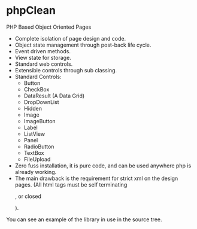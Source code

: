 phpClean
========

PHP Based Object Oriented Pages

* Complete isolation of page design and code.
* Object state management through post-back life cycle.
* Event driven methods.
* View state for storage.
* Standard web controls.
* Extensible controls through sub classing.
* Standard Controls:
	* Button
	* CheckBox
	* DataResult (A Data Grid)
	* DropDownList
	* Hidden
	* Image
	* ImageButton
	* Label
	* ListView
	* Panel
	* RadioButton
	* TextBox
	* FileUpload
* Zero fuss installation, it is pure code, and can be used anywhere
  php is already working.
* The main drawback is the requirement for strict xml on the design
  pages.  (All html tags must be self terminating <p/>, or closed
  <p></p>).

You can see an example of the library in use in the source tree.